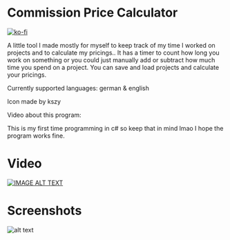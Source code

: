# Commission Price Calculator

[![ko-fi](https://www.ko-fi.com/img/githubbutton_sm.svg)](https://ko-fi.com/Y8Y11Y0ET)

A little tool I made mostly for myself to keep track of my time I worked on projects and to calculate my pricings..
It has a timer to count how long you work on something or you could just manually add or subtract how much time you spend on a project.
You can save and load projects and calculate your pricings.

Currently supported languages: german & english

Icon made by kszy

Video about this program:

This is my first time programming in c# so keep that in mind lmao I hope the program works fine.

# Video
[![IMAGE ALT TEXT](http://img.youtube.com/vi/ICrWMu1SzHU/0.jpg)](https://youtu.be/ICrWMu1SzHU "Comission Price Calculator")

# Screenshots 
![alt text](https://i.imgur.com/lYnCyo4.png)
